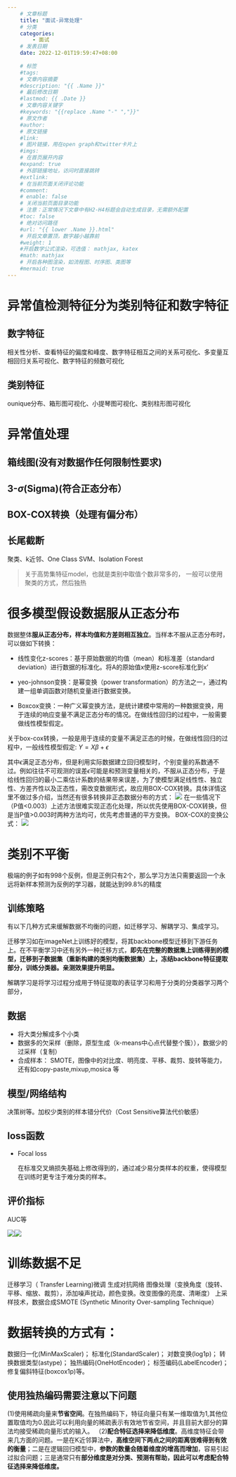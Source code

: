 ```yaml
---
    # 文章标题
    title: "面试-异常处理"
    # 分类
    categories: 
        - 面试
    # 发表日期
    date: 2022-12-01T19:59:47+08:00
    
    # 标签
    #tags:
    # 文章内容摘要
    #description: "{{ .Name }}" 
    # 最后修改日期
    #lastmod: {{ .Date }}
    # 文章内容关键字
    #keywords: "{{replace .Name "-" ","}}"
    # 原文作者
    #author:
    # 原文链接
    #link:
    # 图片链接，用在open graph和twitter卡片上
    #imgs:
    # 在首页展开内容
    #expand: true
    # 外部链接地址，访问时直接跳转
    #extlink:
    # 在当前页面关闭评论功能
    #comment:
    # enable: false
    # 关闭当前页面目录功能
    # 注意：正常情况下文章中有H2-H4标题会自动生成目录，无需额外配置
    #toc: false
    # 绝对访问路径
    #url: "{{ lower .Name }}.html"
    # 开启文章置顶，数字越小越靠前
    #weight: 1
    #开启数学公式渲染，可选值： mathjax, katex
    #math: mathjax
    # 开启各种图渲染，如流程图、时序图、类图等
    #mermaid: true
--- 
```




# 异常值检测特征分为类别特征和数字特征
## 数字特征
相关性分析、查看特征的偏度和峰度、数字特征相互之间的关系可视化、多变量互相回归关系可视化、数字特征的频数可视化      
## 类别特征
ounique分布、箱形图可视化、小提琴图可视化、类别柱形图可视化

# 异常值处理

## 箱线图(没有对数据作任何限制性要求)
## 3-$\sigma$(Sigma)(符合正态分布）
## BOX-COX转换（处理有偏分布）
## 长尾截断

聚类、k近邻、One Class SVM、Isolation Forest

>关于高势集特征model，也就是类别中取值个数非常多的， 一般可以使用聚类的方式，然后独热

# 很多模型假设数据服从正态分布
数据整体**服从正态分布，样本均值和方差则相互独立**。当样本不服从正态分布时，可以做如下转换：

- 线性变化z-scores：基于原始数据的均值（mean）和标准差（standard deviation）进行数据的标准化。将A的原始值x使用z-score标准化到x’
  


- yeo-johnson变换：是幂变换（power transformation）的方法之一，通过构建一组单调函数对随机变量进行数据变换。


- Boxcox变换：一种广义幂变换方法，是统计建模中常用的一种数据变换，用于连续的响应变量不满足正态分布的情况。在做线性回归的过程中，一般需要做线性模型假定。

关于box-cox转换，一般是用于连续的变量不满足正态的时候，在做线性回归的过程中，一般线性模型假定:   $Y=X\beta + \epsilon$

其中$\epsilon$满足正态分布，但是利用实际数据建立回归模型时，个别变量的系数通不过。例如往往不可观测的误差$\epsilon$可能是和预测变量相关的，不服从正态分布，于是给线性回归的最小二乘估计系数的结果带来误差，为了使模型满足线性性、独立性、方差齐性以及正态性，需改变数据形式，故应用BOX-COX转换。具体详情这里不做过多介绍，当然还有很多转换非正态数据分布的方式：
![](https://upload-images.jianshu.io/upload_images/18339009-03d35f2ce4fcf3bb.png?imageMogr2/auto-orient/strip%7CimageView2/2/w/1240)
在一些情况下（P值<0.003）上述方法很难实现正态化处理，所以优先使用BOX-COX转换，但是当P值>0.003时两种方法均可，优先考虑普通的平方变换。
BOX-COX的变换公式：
![](https://upload-images.jianshu.io/upload_images/18339009-b259d819c0b52fe5.png?imageMogr2/auto-orient/strip%7CimageView2/2/w/1240)

# 类别不平衡

极端的例子如有998个反例，但是正例只有2个，那么学习方法只需要返回一个永远将新样本预测为反例的学习器，就能达到99.8%的精度

## 训练策略

有以下几种方式来缓解数据不均衡的问题，如迁移学习、解耦学习、集成学习。



迁移学习如在imageNet上训练好的模型，将其backbone模型迁移到下游任务上。在不平衡学习中还有另外一种迁移方式，**即先在完整的数据集上训练得到的模型，迁移到子数据集（重新构建的类别均衡数据集）上，冻结backbone特征提取部分，训练分类器。亲测效果提升明显。**


解耦学习是将学习过程分成用于特征提取的表征学习和用于分类的分类器学习两个部分，

## 数据

- 将大类分解成多个小类
- 数据多的欠采样（删除，原型生成（k-means中心点代替整个簇）），数据少的过采样（复制）
- 合成样本： SMOTE，图像中的对比度、明亮度、平移、裁剪、旋转等能力，还有如copy-paste,mixup,mosica 等

## 模型/网络结构

决策树等。加权少类别的样本错分代价（Cost Sensitive算法代价敏感）

## loss函数

- Focal loss

  在标准交叉熵损失基础上修改得到的，通过减少易分类样本的权重，使得模型在训练时更专注于难分类的样本。

## 评价指标

AUC等

![](https://upload-images.jianshu.io/upload_images/18339009-ad7a1a95d3fc3930.png?imageMogr2/auto-orient/strip%7CimageView2/2/w/1240)![](https://upload-images.jianshu.io/upload_images/18339009-e8164d86267b6091.png?imageMogr2/auto-orient/strip%7CimageView2/2/w/1240)








# 训练数据不足
迁移学习（ Transfer Learning)微调
生成对抗网络
图像处理（变换角度（旋转、平移、缩放、裁剪），添加噪声扰动，颜色变换。改变图像的亮度、清晰度）
上采样技术，数据合成SMOTE (Synthetic Minority Over-sampling Technique）


# 数据转换的方式有：
数据归一化(MinMaxScaler)；
标准化(StandardScaler)；
对数变换(log1p)；
转换数据类型(astype)；
独热编码(OneHotEncoder)；
标签编码(LabelEncoder)；
修复偏斜特征(boxcox1p)等。

## 使用独热编码需要注意以下问题
(1)使用稀疏向量来**节省空间**。在独热编码下，特征向量只有某一维取值为1,其他位置取值均为0.因此可以利用向量的稀疏表示有效地节省空间，并且目前大部分的算法均接受稀疏向量形式的输入。
（2)**配合特征选择来降低维度**。高维度特征会带来几方面的问题。一是在K近邻算法中，**高维空间下两点之间的距离很难得到有效的衡量**；二是在逻辑回归模型中，**参数的数量会随着维度的增高而增加**，容易引起过拟合问题；三是通常只有**部分维度是对分类、预测有帮助，因此可以考虑配合特征选择来降低维度。**

